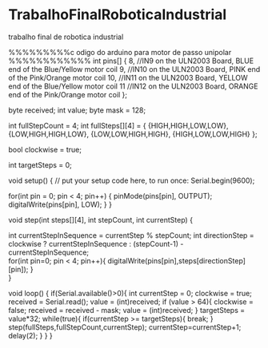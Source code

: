 # TrabalhoFinalRoboticaIndustrial
trabalho final de robotica industrial

%%%%%%%%%c odigo do arduino para motor de passo unipolar %%%%%%%%%%%%
int pins[] {
    8,  //IN9 on the ULN2003 Board, BLUE end of the Blue/Yellow motor coil
    9,  //IN10 on the ULN2003 Board, PINK end of the Pink/Orange motor coil
    10,  //IN11 on the ULN2003 Board, YELLOW end of the Blue/Yellow motor coil
    11   //IN12 on the ULN2003 Board, ORANGE end of the Pink/Orange motor coil
};

byte received;
int value;
byte mask = 128;

int fullStepCount = 4;
int fullSteps[][4] = {
    {HIGH,HIGH,LOW,LOW},
    {LOW,HIGH,HIGH,LOW},
    {LOW,LOW,HIGH,HIGH},
    {HIGH,LOW,LOW,HIGH}
  };

bool clockwise = true;

int targetSteps = 0; 

void setup() {
  // put your setup code here, to run once:
  Serial.begin(9600);  
  
  for(int pin = 0; pin < 4; pin++) {
    pinMode(pins[pin], OUTPUT);
    digitalWrite(pins[pin], LOW);
  }
}

void step(int steps[][4], int stepCount, int currentStep) {

  int currentStepInSequence = currentStep % stepCount;
  int directionStep = clockwise ? currentStepInSequence : (stepCount-1) - currentStepInSequence;  
  for(int pin=0; pin < 4; pin++){
    digitalWrite(pins[pin],steps[directionStep][pin]);
  }  
}

void loop() {
      if(Serial.available()>0){
        int currentStep = 0;
        clockwise = true;
        received = Serial.read();
        value = (int)received;
        if (value > 64){
          clockwise = false;
          received = received - mask;
          value = (int)received;
        }
        targetSteps = value*32;
        while(true){
          if(currentStep >= targetSteps){
            break;
          }
          step(fullSteps,fullStepCount,currentStep);
          currentStep=currentStep+1;
          delay(2);
        }
      }
}
